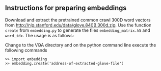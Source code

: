 ## Instructions for preparing embeddings

Download and extract the pretrained common crawl 300D word vectors from http://nlp.stanford.edu/data/glove.840B.300d.zip.
Use the function `create` from `embedding.py` to generate the files `embedding_matrix.h5` and `word_idx`. The usage is as follows:

Change to the VQA directory and on the python command line execute the following commands

```
>> import embedding
>> embedding.create('address-of-extracted-glove-file')
```
